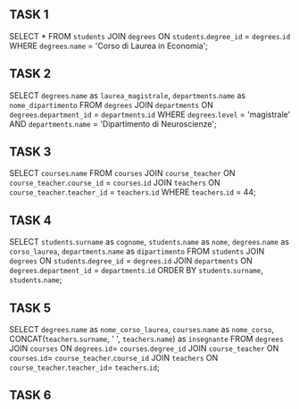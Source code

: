 ## TASK 1
SELECT *
FROM `students`
JOIN `degrees` ON `students`.`degree_id` = `degrees`.`id`
WHERE `degrees`.`name` = 'Corso di Laurea in Economia';

## TASK 2
SELECT `degrees`.`name` as `laurea_magistrale`, `departments`.`name` as `nome_dipartimento`
FROM `degrees`
JOIN `departments` ON `degrees`.`department_id` = `departments`.`id`
WHERE `degrees`.`level` = 'magistrale'
AND `departments`.`name` = 'Dipartimento di Neuroscienze';

## TASK 3
SELECT `courses`.`name`
FROM `courses`
JOIN `course_teacher` ON `course_teacher`.`course_id` = `courses`.`id`
JOIN `teachers` ON `course_teacher`.`teacher_id` = `teachers`.`id`
WHERE `teachers`.`id` = 44;

## TASK 4
SELECT `students`.`surname` as `cognome`, 
`students`.`name` as `nome`,
`degrees`.`name` as `corso_laurea`,
`departments`.`name` as `dipartimento`
FROM `students`
JOIN `degrees` ON `students`.`degree_id` = `degrees`.`id`
JOIN `departments` ON `degrees`.`department_id` = `departments`.`id`
ORDER BY `students`.`surname`, `students`.`name`;

## TASK 5
SELECT `degrees`.`name` as `nome_corso_laurea`,
`courses`.`name` as `nome_corso`,
CONCAT(`teachers`.`surname`, ' ', `teachers`.`name`) as `insegnante`
FROM `degrees`
JOIN `courses` ON `degrees`.`id`= `courses`.`degree_id`
JOIN `course_teacher` ON `courses`.`id`= `course_teacher`.`course_id`
JOIN `teachers` ON `course_teacher`.`teacher_id`= `teachers`.`id`;

## TASK 6
